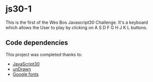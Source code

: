 # js30-1

This is the first of the Wes Bos Javascript30 Challenge. It's a keyboard which allows the User to play by clicking on A S D F G H J K L buttons.

## Code dependencies

This project was completed thanks to:
- [JavaScript30][1]
- [unDrawn][2]
- [Google fonts][3]

[1]: https://javascript30.com/
[2]: https://undraw.co/
[3]: https://fonts.google.com/